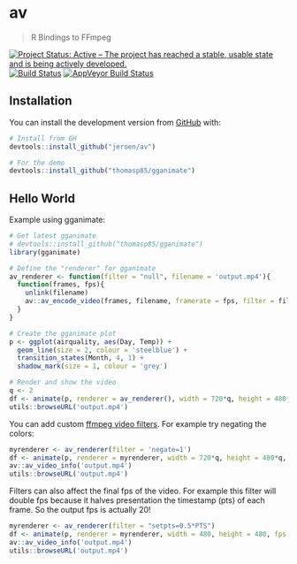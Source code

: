 # av

> R Bindings to FFmpeg

[![Project Status: Active – The project has reached a stable, usable state and is being actively developed.](http://www.repostatus.org/badges/latest/wip.svg)](http://www.repostatus.org/#wip)
[![Build Status](https://travis-ci.org/jeroen/av.svg?branch=master)](https://travis-ci.org/jeroen/av)
[![AppVeyor Build Status](https://ci.appveyor.com/api/projects/status/github/jeroen/av?branch=master)](https://ci.appveyor.com/project/jeroen/av)

## Installation

You can install the development version from [GitHub](https://github.com/jeroen/av) with:

```r
# Install from GH
devtools::install_github("jeroen/av")

# For the demo
devtools::install_github("thomasp85/gganimate")
```

## Hello World

Example using gganimate:

```r
# Get latest gganimate
# devtools::install_github("thomasp85/gganimate")
library(gganimate)

# Define the "renderer" for gganimate
av_renderer <- function(filter = "null", filename = 'output.mp4'){
  function(frames, fps){
    unlink(filename)
    av::av_encode_video(frames, filename, framerate = fps, filter = filter)
  }
}

# Create the gganimate plot
p <- ggplot(airquality, aes(Day, Temp)) + 
  geom_line(size = 2, colour = 'steelblue') + 
  transition_states(Month, 4, 1) + 
  shadow_mark(size = 1, colour = 'grey')

# Render and show the video
q <- 2
df <- animate(p, renderer = av_renderer(), width = 720*q, height = 480*q, res = 72*q, fps = 25)
utils::browseURL('output.mp4')
```

You can add custom [ffmpeg video filters](https://ffmpeg.org/ffmpeg-filters.html#Video-Filters). For example try negating the colors:

```r
myrenderer <- av_renderer(filter = 'negate=1')
df <- animate(p, renderer = myrenderer, width = 720*q, height = 480*q, res = 72*q, fps = 25)
av::av_video_info('output.mp4')
utils::browseURL('output.mp4')
```

Filters can also affect the final fps of the video. For example this filter will double fps because it halves presentation the timestamp (pts) of each frame. So the output fps is actually 20!

```r
myrenderer <- av_renderer(filter = "setpts=0.5*PTS")
df <- animate(p, renderer = myrenderer, width = 480, height = 480, fps = 10)
av::av_video_info('output.mp4')
utils::browseURL('output.mp4')
```


